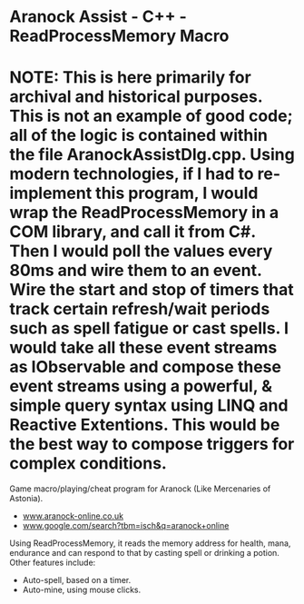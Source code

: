 Aranock Assist - C++ - ReadProcessMemory Macro
=============
NOTE: This is here primarily for archival and historical purposes. This is not an example of good code; all of the logic is contained within the file AranockAssistDlg.cpp. Using modern technologies, if I had to re-implement this program, I would wrap the ReadProcessMemory in a COM library, and call it from C#. Then I would poll the values every 80ms and wire them to an event. Wire the start and stop of timers that track certain refresh/wait periods such as spell fatigue or cast spells. I would take all these event streams as IObservable<T> and compose these event streams using a powerful, & simple query syntax using LINQ and Reactive Extentions. This would be the best way to compose triggers for complex conditions.
=============

Game macro/playing/cheat program for Aranock (Like Mercenaries of Astonia).
 - www.aranock-online.co.uk
 - www.google.com/search?tbm=isch&q=aranock+online

Using ReadProcessMemory, it reads the memory address for health, mana, endurance and can respond to that by casting spell or drinking a potion.
Other features include:
 - Auto-spell, based on a timer.
 - Auto-mine, using mouse clicks.
